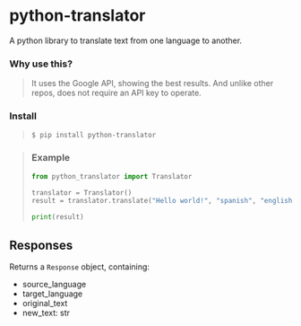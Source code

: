 # python-translator
A python library to translate text from one language to another.  

### Why use this?
> It uses the Google API, showing the best results. And unlike other repos, does not require an API key to operate.

### Install
> ```bash
> $ pip install python-translator
> ```

> ### Example
> ```python
> from python_translator import Translator
> 
> translator = Translator()
> result = translator.translate("Hello world!", "spanish", "english")
> 
> print(result)
> ```

## Responses
Returns a `Response` object, containing:
- source_language
- target_language
- original_text
- new_text: str